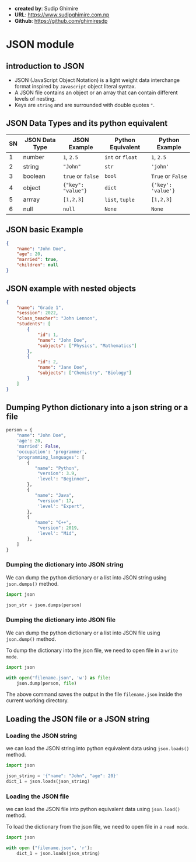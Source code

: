 - **created by**: Sudip Ghimire
- **URL**: https://www.sudipghimire.com.np
- **Github**: https://github.com/ghimiresdp

# JSON module

## introduction to JSON

- JSON (JavaScript Object Notation) is a light weight data interchange format inspired by `Javascript` object literal syntax.
- A JSON file contains an object or an array that can contain different levels of nesting.
- Keys are `string` and are surrounded with double quotes `"`.

## JSON Data Types and its python equivalent

| SN  | JSON Data Type | JSON Example       | Python Equivalent | Python Example     |
| --- | -------------- | ------------------ | ----------------- | ------------------ |
| 1   | number         | `1`, `2.5`         | `int` or `float`  | `1`, `2.5`         |
| 2   | string         | `"John"`           | `str`             | `'john'`           |
| 3   | boolean        | `true` or `false`  | `bool`            | `True` or `False`  |
| 4   | object         | `{"key": "value"}` | `dict`            | `{'key': 'value'}` |
| 5   | arrray         | `[1,2,3]`          | `list`, `tuple`   | `[1,2,3]`          |
| 6   | null           | `null`             | `None`            | `None`             |



## JSON basic Example

```json
{
    "name": "John Doe",
    "age": 20,
    "married": true,
    "children": null
}
```

## JSON example with nested objects

```json
{
    "name": "Grade 1",
    "session": 2022,
    "class_teacher": "John Lennon",
    "students": [
        {
            "id": 1,
            "name": "John Doe",
            "subjects": ["Physics", "Mathematics"]
        },
        {
            "id": 2,
            "name": "Jane Doe",
            "subjects": ["Chemistry", "Biology"]
        }
    ]
}
```


## Dumping Python dictionary into a json string or a file

```python
person = {
    "name": "John Doe",
    'age': 20,
    'married': False,
    'occupation': 'programmer',
    'programming_languages': [
        {
           "name": "Python",
            "version": 3.9,
            'level': "Beginner",
        },
        {
           "name": "Java",
            "version": 17,
            'level': "Expert",
        },
        {
           "name": "C++",
            "version": 2019,
            'level': "Mid",
        },
    ]
}

```

### Dumping the dictionary into JSON string
We can dump the python dictionary or a list into JSON string using `json.dumps()` method.

```python
import json

json_str = json.dumps(person)
```


### Dumping the dictionary into JSON file
We can dump the python dictionary or a list into JSON file using `json.dump()` method.

To dump the dictionary into the json file, we need to open file in a `write mode`.

```python
import json

with open("filename.json", 'w') as file:
    json.dump(person, file)
```
The above command saves the output in the file `filename.json` inside the current working directory.


## Loading the JSON file or a JSON string

### Loading the JSON string
we can load the JSON string into python equivalent data using `json.loads()` method.

```python
import json

json_string = '{"name": "John", "age": 20}'
dict_1 = json.loads(json_string)
```

### Loading the JSON file
we can load the JSON file into python equivalent data using `json.load()` method.

To load the dictionary from the json file, we need to open file in a `read mode`.

```python
import json

with open ("filename.json", 'r'):
    dict_1 = json.loads(json_string)
```
